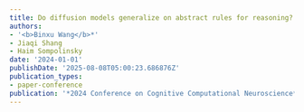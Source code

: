```yaml
---
title: Do diffusion models generalize on abstract rules for reasoning?
authors:
- '<b>Binxu Wang</b>*'
- Jiaqi Shang
- Haim Sompolinsky
date: '2024-01-01'
publishDate: '2025-08-08T05:00:23.686876Z'
publication_types:
- paper-conference
publication: '*2024 Conference on Cognitive Computational Neuroscience*'
---
```

